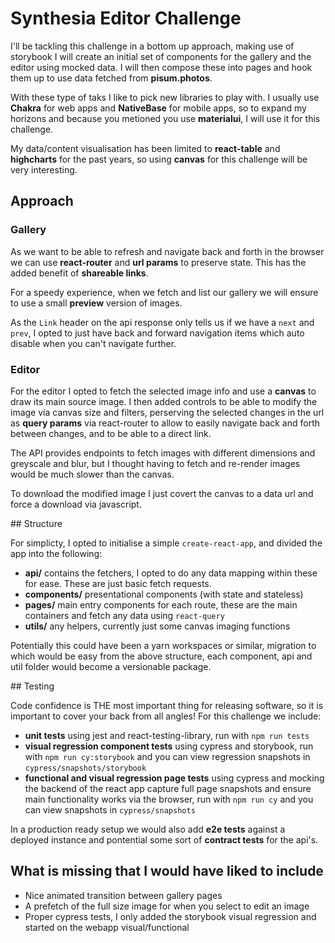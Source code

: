 # Synthesia Editor Challenge

I'll be tackling this challenge in a bottom up approach, making use of storybook I will create an initial set of components for the gallery and the editor using mocked data. I will then compose these into pages and hook them up to use data fetched from **pisum.photos**.

With these type of taks I like to pick new libraries to play with. I usually use **Chakra** for web apps and **NativeBase** for mobile apps, so to expand my horizons and because you metioned you use **materialui**, I will use it for this challenge.

My data/content visualisation has been limited to **react-table** and **highcharts** for the past years, so using **canvas** for this challenge will be very interesting.

## Approach

### Gallery 

As we want to be able to refresh and navigate back and forth in the browser we can use **react-router** and **url params** to preserve state. This has the added benefit of **shareable links**.

For a speedy experience, when we fetch and list our gallery we will ensure to use a small **preview** version of images.

As the `Link` header on the api response only tells us if we have a `next` and `prev`, I opted to just have back and forward navigation items which auto disable when you can't navigate further.

### Editor

For the editor I opted to fetch the selected image info and use a **canvas** to draw its main source image. I then added controls to be able to modify the image via canvas size and filters, perserving the selected changes in the url as **query params** via react-router to allow to easily navigate back and forth between changes, and to be able to a direct link.

The API provides endpoints to fetch images with different dimensions and greyscale and blur, but I thought having to fetch and re-render images would be much slower than the canvas.

To download the modified image I just covert the canvas to a data url and force a download via javascript.

## Structure

For simplicty, I opted to initialise a simple `create-react-app`, and divided the app into the following:

- **api/** contains the fetchers, I opted to do any data mapping within these for ease. These are just basic fetch requests.
- **components/** presentational components (with state and stateless)
- **pages/** main entry components for each route, these are the main containers and fetch any data using `react-query`
- **utils/** any helpers, currently just some canvas imaging functions

Potentially this could have been a yarn workspaces or similar, migration to which would be easy from the above structure, each component, api and util folder would become a versionable package.

## Testing

Code confidence is THE most important thing for releasing software, so it is important to cover your back from all angles! For this challenge we include:

- **unit tests** using jest and react-testing-library, run with `npm run tests`
- **visual regression component tests** using cypress and storybook, run with `npm run cy:storybook` and you can view regression snapshots in `cypress/snapshots/storybook`
- **functional and visual regression page tests** using cypress and mocking the backend of the react app capture full page snapshots and ensure main functionality works via the browser, run with `npm run cy` and you can view snapshots in `cypress/snapshots`

In a production ready setup we would also add **e2e tests** against a deployed instance and pontential some sort of **contract tests** for the api's. 

## What is missing that I would have liked to include

- Nice animated transition between gallery pages
- A prefetch of the full size image for when you select to edit an image
- Proper cypress tests, I only added the storybook visual regression and started on the webapp visual/functional
